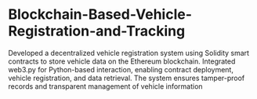 # Blockchain-Based-Vehicle-Registration-and-Tracking
Developed a decentralized vehicle registration system using Solidity smart contracts to store vehicle data on the Ethereum blockchain. Integrated web3.py for Python-based interaction, enabling contract deployment, vehicle registration, and data retrieval. The system ensures tamper-proof records and transparent management of vehicle information
